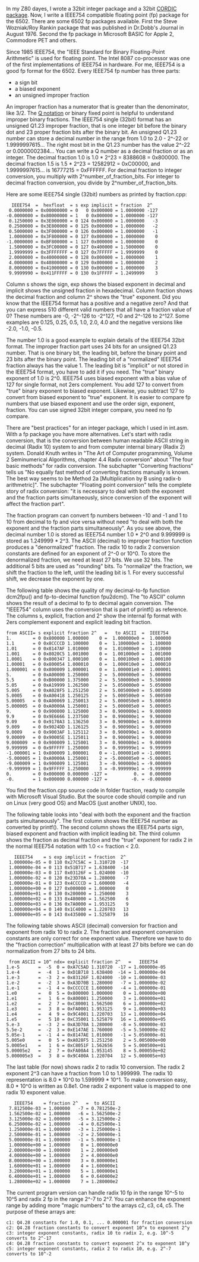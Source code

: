 In my Z80 dayes, I wrote a 32bit integer package and a 32bit [CORDIC package](http://www.andreadrian.de/oldcpu/Z80_number_cruncher.html). Now, I write a IEEE754 compatible floating point (fp) package for the 6502. There are some 6502 fp packages available. First the Steve Wozniak/Roy Rankin package that was published in Dr.Dobb's Journal in August 1976. Second the fp package in Microsoft BASIC for Apple 2, Commodore PET and others.

Since 1985 IEEE754, the "IEEE Standard for Binary Floating-Point Arithmetic" is used for floating point. The Intel 8087 co-processor was one of the first implementations of IEEE754 in hardware. For me, IEEE754 is a good fp format for the 6502. Every IEEE754 fp number has three parts:
- a sign bit
- a biased exponent
- an unsigned improper fraction

An improper fraction has a numerator that is greater than the denominator, like 3/2. The [Q notation](https://en.wikipedia.org/wiki/Q_(number_format)) or binary fixed point is helpful to understand improper binary fractions. The IEEE754 single (32bit) format has an unsigned Q1.23 improper fraction, that is one integer bit before the binary dot and 23 proper fraction bits after the binary bit. An unsigned Q1.23 number can store a decimal number in the range from 1.0 to 2.0 - 2^-22 or 1.9999997615... The right most bit in the Q1.23 number has the value 2^-22 or 0.0000002384...
You can write a Q number as a decimal fraction or as an integer. The decimal fraction 1.0 is 1.0 * 2^23 = 8388608 = 0x800000. The decimal fraction 1.5 is 1.5 * 2^23 = 12582912 = 0xC00000, and 1.9999997615... is 16777215 = 0xFFFFFF. For decimal fraction to integer conversion, you multiply with 2^number_of_fraction_bits.
For integer to decimal fraction conversion, you divide by 2^number_of_fraction_bits.

Here are some IEEE754 single (32bit) numbers as printed by fraction.cpp:
```
  IEEE754  =  hexfloat  = s exp implicit = fraction  2^
 0.0000000 = 0x00000000 = 0   0 0x000000 = 1.0000000 -127
-0.0000000 = 0x80000000 = 1   0 0x000000 = 1.0000000 -127
 0.1250000 = 0x3E000000 = 0 124 0x000000 = 1.0000000   -3
 0.2500000 = 0x3E800000 = 0 125 0x000000 = 1.0000000   -2
 0.5000000 = 0x3F000000 = 0 126 0x000000 = 1.0000000   -1
 1.0000000 = 0x3F800000 = 0 127 0x000000 = 1.0000000    0
-1.0000000 = 0xBF800000 = 1 127 0x000000 = 1.0000000    0
 1.5000000 = 0x3FC00000 = 0 127 0x400000 = 1.5000000    0
 1.9999999 = 0x3FFFFFFF = 0 127 0x7FFFFF = 1.9999999    0
 2.0000000 = 0x40000000 = 0 128 0x000000 = 1.0000000    1
 4.0000000 = 0x40800000 = 0 129 0x000000 = 1.0000000    2
 8.0000000 = 0x41000000 = 0 130 0x000000 = 1.0000000    3
 9.9999990 = 0x411FFFFF = 0 130 0x1FFFFF = 1.2499999    3
```
Column s shows the sign, exp shows the biased exponent in decimal and implicit shows the unsigned fraction in hexadecimal. Column fraction shows the decimal fraction and column 2^ shows the "true" exponent. Did you know that the IEEE754 format has a positive and a negative zero? And that you can express 510 different valid numbers that all have a fraction value of 0? These numbers are -0, -2^-126 to -2^127, +0 and 2^-126 to 2^127. Some examples are 0.125, 0.25, 0.5, 1.0, 2.0, 4.0 and the negative versions like -2.0, -1.0, -0.5.

The number 1.0 is a good example to explain details of the IEEE754 32bit format. The improper fraction part uses 24 bits for an unsigned Q1.23 number. That is one binary bit, the leading bit, before the binary point and 23 bits after the binary point. The leading bit of a "normalized" IEEE754 fraction always has the value 1. The leading bit is "implicit" or not stored in the IEEE754 format, you have to add it if you need. The "true" binary exponent of 1.0 is 2^0. IEEE754 uses biased exponent with a bias value of 127 for single format, not 2ers complement. You add 127 to convert from "true" binary exponent to biased exponent. Likewise, you subtract 127 to convert from biased exponent to "true" exponent. It is easier to compare fp numbers that use biased exponent and use the order sign, exponent, fraction. You can use signed 32bit integer compare, you need no fp compare.

There are "best practices" for an integer package, which I used in int.asm. With a fp package you have more alternatives. Let's start with radix conversion, that is the conversion between human readable ASCII string in decimal (Radix 10) system to and from computer internal binary (Radix 2) system. Donald Knuth writes in "The Art of Computer programming, Volume 2 Seminumerical Algorithms, chapter 4.4 Radix conversion" about "The four basic methods" for radix conversion. The subchapter "Converting fractions" tells us "No equally fast method of converting fractions manually is known. The best way seems to be Method 2a \[Multiplication by B using radix-b arithmetric\]". The subchapter "Floating point conversion" tells the complete story of radix conversion: "it is necessary to deal with both the exponent and the fraction parts simultaneously, since conversion of the exponent will affect the fraction part".

The fraction program can convert fp numbers between -10 and -1 and 1 to 10 from decimal to fp and vice versa without need "to deal with both the exponent and the fraction parts simultaneously". As you see above, the decimal number 1.0 is stored as IEEE754 number 1.0 * 2^0 and 9.999999 is stored as 1.249999 * 2^3. The ASCII (decimal) to improper fraction function produces a "denormalized" fraction. The radix 10 to radix 2 conversion constants are defined for an exponent of 2^-0 or 10^0. To store the denormalized fraction, we need at least 27 bits. We use 32 bits. The additional 5 bits are used as "rounding" bits. To "normalize" the fraction, we shift the fraction to the left, until the leading bit is 1. For every successful shift, we decrease the exponent by one.

The following table shows the quality of my decimal-to-fp function dcm2fpu() and fp-to-decimal function fpu2dcm(). The "to ASCII" column shows the result of a decimal to fp to decimal again conversion. The "IEEE754" column uses the conversion that is part of printf() as reference. The columns s, explicit, fraction and 2^ show the internal fp format with 2ers complement exponent and explicit leading bit fraction.
```
from ASCII= s explicit fraction 2^   =   to ASCII  =  IEEE754
1.        = 0 0x800000 1.000000    0 =  1.000000e0 =  1.000000
1.1       = 0 0x8CCCCD 1.100000    0 =  1.100000e0 =  1.100000
1.01      = 0 0x8147AF 1.010000    0 =  1.010000e0 =  1.010000
1.001     = 0 0x8020C5 1.001000    0 =  1.001000e0 =  1.001000
1.0001    = 0 0x800347 1.000100    0 =  1.000100e0 =  1.000100
1.00001   = 0 0x800054 1.000010    0 =  1.000010e0 =  1.000010
1.000001  = 0 0x800009 1.000001    0 =  1.000001e0 =  1.000001
5.        = 0 0xA00000 1.250000    2 =  5.000000e0 =  5.000000
5.5       = 0 0xB00000 1.375000    2 =  5.500000e0 =  5.500000
5.05      = 0 0xA19999 1.262500    2 =  5.050000e0 =  5.050000
5.005     = 0 0xA028F5 1.251250    2 =  5.005000e0 =  5.005000
5.0005    = 0 0xA00418 1.250125    2 =  5.000500e0 =  5.000500
5.00005   = 0 0xA00069 1.250013    2 =  5.000050e0 =  5.000050
5.000005  = 0 0xA0000A 1.250001    2 =  5.000005e0 =  5.000005
9.        = 0 0x900000 1.125000    3 =  0.900000e1 =  9.000000
9.9       = 0 0x9E6666 1.237500    3 =  0.990000e1 =  9.900000
9.09      = 0 0x9170A3 1.136250    3 =  0.909000e1 =  9.089999
9.009     = 0 0x9024DD 1.126125    3 =  0.900900e1 =  9.009000
9.0009    = 0 0x9003AF 1.125112    3 =  0.900090e1 =  9.000899
9.00009   = 0 0x90005E 1.125011    3 =  0.900009e1 =  9.000090
9.000009  = 0 0x900009 1.125001    3 =  0.900000e1 =  9.000009
9.999999  = 0 0x9FFFFF 1.250000    3 =  0.999999e1 =  9.999999
-1.000001 = 1 0x800009 1.000001    0 = -1.000001e0 = -1.000001
-5.000005 = 1 0xA0000A 1.250001    2 = -5.000005e0 = -5.000005
-9.000009 = 1 0x900009 1.125001    3 = -0.900000e1 = -9.000009
-9.999999 = 1 0x9FFFFF 1.250000    3 = -0.999999e1 = -9.999999
0.        = 0 0x000000 0.000000 -127 =          0. =  0.000000
-0.       = 1 0x000000 0.000000 -127 =         -0. = -0.000000
```
You find the fraction.cpp source code in folder fraction, ready to compile with Microsoft Visual Studio. But the source code should compile and run on Linux (very good OS) and MacOS (just another UNIX), too.

The following table looks into "deal with both the exponent and the fraction parts simultaneously". The first column shows the IEEE754 number as converted by printf(). The second column shows the IEEE754 parts sign, biased exponent and fraction with implicit leading bit. The third column shows the fraction as decimal fraction and the "true" exponent for radix 2 in the normal IEEE754 notation with 1.0 <= fraction < 2.0.
```
   IEEE754    = s exp implicit = fraction  2^
 1.000000e-05 = 0 110 0x27C5AC = 1.310720  -17
 1.000000e-04 = 0 113 0x51B717 = 1.638400  -14
 1.000000e-03 = 0 117 0x03126F = 1.024000  -10
 1.000000e-02 = 0 120 0x23D70A = 1.280000   -7
 1.000000e-01 = 0 123 0x4CCCCD = 1.600000   -4
 1.000000e+00 = 0 127 0x000000 = 1.000000    0
 1.000000e+01 = 0 130 0x200000 = 1.250000    3
 1.000000e+02 = 0 133 0x480000 = 1.562500    6
 1.000000e+03 = 0 136 0x7A0000 = 1.953125    9
 1.000000e+04 = 0 140 0x1C4000 = 1.220703   13
 1.000000e+05 = 0 143 0x435000 = 1.525879   16
```
The following table shows ASCII (decimal) conversion for fraction and exponent from radix 10 to radix 2. The fraction and exponent conversion constants are only correct for one exponent value. Therefore we have to do the "fraction correction" multiplication with at least 27 bits before we can do normalization from 27 bits to 24 bits. 
```
 from ASCII = 10^ ndx= explicit fraction 2^   =   IEEE754
1.e-5       =  -5  0 = 0xA7C5AD 1.310720  -17 = 1.000000e-05
1.e-4       =  -4  1 = 0xD1B718 1.638400  -14 = 1.000000e-04
1.e-3       =  -3  2 = 0x83126F 1.024000  -10 = 1.000000e-03
1.e-2       =  -2  3 = 0xA3D70B 1.280000   -7 = 1.000000e-02
1.e-1       =  -1  4 = 0xCCCCCE 1.600000   -4 = 1.000000e-01
1.e0        =   0  5 = 0x800000 1.000000    0 = 1.000000e+00
1.e1        =   1  6 = 0xA00001 1.250000    3 = 1.000000e+01
1.e2        =   2  7 = 0xC80001 1.562500    6 = 1.000000e+02
1.e3        =   3  8 = 0xFA0001 1.953125    9 = 1.000000e+03
1.e4        =   4  9 = 0x9C4001 1.220703   13 = 1.000000e+04
1.e5        =   5 10 = 0xC35001 1.525879   16 = 1.000000e+05
5.e-3       =  -3  2 = 0xA3D70A 1.280000   -8 = 5.000000e-03
5.5e-2      =  -2  3 = 0xE147AE 1.760000   -5 = 5.500000e-02
5.05e-1     =  -1  4 = 0x8147AE 1.010000   -1 = 5.050000e-01
5.005e0     =   0  5 = 0xA028F5 1.251250    2 = 5.005000e+00
5.0005e1    =   1  6 = 0xC8051F 1.562656    5 = 5.000500e+01
5.00005e2   =   2  7 = 0xFA00A4 1.953145    8 = 5.000050e+02
5.000005e3  =   3  8 = 0x9C400A 1.220704   12 = 5.000005e+03
```
The last table (for now) shows radix 2 to radix 10 conversion. The radix 2 exponent 2^3 can have a fraction from 1.0 to 1.999999. The radix 10 representation is 8.0 * 10^0 to 1.599999 * 10^1. To make conversion easy, 8.0 * 10^0 is written as 0.8e1. One radix 2 exponent value is mapped to one radix 10 exponent value.
```
   IEEE754    = fraction 2^   =  to ASCII
 7.812500e-03 = 1.000000   -7 = 0.781250e-2
 1.562500e-02 = 1.000000   -6 = 1.562500e-2
 3.125000e-02 = 1.000000   -5 = 3.125000e-2
 6.250000e-02 = 1.000000   -4 = 0.625000e-1
 1.250000e-01 = 1.000000   -3 = 1.250000e-1
 2.500000e-01 = 1.000000   -2 = 2.500000e-1
 5.000000e-01 = 1.000000   -1 = 5.000000e-1
 1.000000e+00 = 1.000000    0 = 1.000000e0
 2.000000e+00 = 1.000000    1 = 2.000000e0
 4.000000e+00 = 1.000000    2 = 4.000000e0
 8.000000e+00 = 1.000000    3 = 0.800000e1
 1.600000e+01 = 1.000000    4 = 1.600000e1
 3.200000e+01 = 1.000000    5 = 1.000000e1
 6.400000e+01 = 1.000000    6 = 0.640000e2
 1.280000e+02 = 1.000000    7 = 1.280000e2
```
The current program version can handle radix 10 fp in the range 10^-5 to 10^5 and radix 2 fp in the range 2^-7 to 2^7. You can enhance the exponent range by adding more "magic numbers" to the arrays c2, c3, c4, c5. The purpose of these arrays are:
```
c1: Q4.28 constants for 1.0, 0.1, ... 0.000001 for fraction conversion
c2: Q4.28 fraction constants to convert exponent 10^x to exponent 2^y
c3: integer exponent constants, radix 10 to radix 2, e.g. 10^-5 converts to 2^-17
c4: Q4.28 fraction constants to convert exponent 2^x to exponent 10^y
c5: integer exponent constants, radix 2 to radix 10, e.g. 2^-7 converts to 10^-2
```
